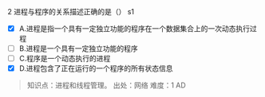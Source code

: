 2
进程与程序的关系描述正确的是（） s1
- [x] A.进程是指一个具有一定独立功能的程序在一个数据集合上的一次动态执行过程
- [ ] B.进程是一个具有一定独立功能的程序
- [ ] C.程序是一个动态执行的进程
- [x] D.进程包含了正在运行的一个程序的所有状态信息

> 知识点：进程和线程管理。
> 出处：网络
> 难度：1
> AD




